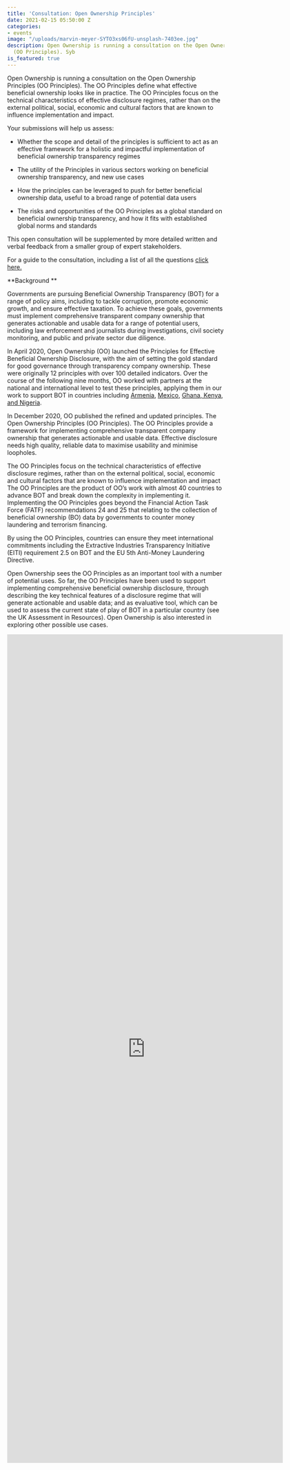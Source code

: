 ```yaml
---
title: 'Consultation: Open Ownership Principles'
date: 2021-02-15 05:50:00 Z
categories:
- events
image: "/uploads/marvin-meyer-SYTO3xs06fU-unsplash-7403ee.jpg"
description: Open Ownership is running a consultation on the Open Ownership Principles
  (OO Principles). Syb
is_featured: true
---
```


Open Ownership is running a consultation on the Open Ownership Principles (OO Principles). The OO Principles define what effective beneficial ownership looks like in practice. The OO Principles focus on the technical characteristics of effective disclosure regimes, rather than on the external political, social, economic and cultural factors that are known to influence implementation and impact.

Your submissions will help us assess:

* Whether the scope and detail of the principles is sufficient to act as an effective framework for a holistic and impactful implementation of beneficial ownership transparency regimes

* The utility of the Principles in various sectors working on beneficial ownership transparency, and new use cases

* How the principles can be leveraged to push for better beneficial ownership data, useful to a broad range of potential data users

* The risks and opportunities of the OO Principles as a global standard on beneficial ownership transparency, and how it fits with established global norms and standards

This open consultation will be supplemented by more detailed written and verbal feedback from a smaller group of expert stakeholders.

For a guide to the consultation, including a list of all the questions [click here.](https://docs.google.com/document/d/e/2PACX-1vSDvgQyIDM7MfRnEaNmdU9oz9ycxmgMNDvRUn4kGY31XfPJdxWoaCoPsP6HxwB12vGAsdoZLjboqGEn/pub)

\*\*Background
\*\*

Governments are pursuing Beneficial Ownership Transparency (BOT) for a range of policy aims, including to tackle corruption, promote economic growth, and ensure effective taxation. To achieve these goals, governments must implement comprehensive transparent company ownership that generates actionable and usable data for a range of potential users, including law enforcement and journalists during investigations, civil society monitoring, and public and private sector due diligence.

In April 2020, Open Ownership (OO) launched the Principles for Effective Beneficial Ownership Disclosure, with the aim of setting the gold standard for good governance through transparency company ownership. These were originally 12 principles with over 100 detailed indicators. Over the course of the following nine months, OO worked with partners at the national and international level to test these principles, applying them in our work to support BOT in countries including [Armenia](https://www.openownership.org/uploads/armenia-scoping-report.pdf), [Mexico](https://www.openownership.org/blogs/mexico-laying-the-foundations-for-beneficial-ownership-transparency/), [Ghana, Kenya, and Nigeria](https://www.openownership.org/blogs/beneficial-ownership-reform-in-africa-progress-in-ghana-kenya-and-nigeria/).

In December 2020, OO published the refined and updated principles. The Open Ownership Principles (OO Principles). The OO Principles provide a framework for implementing comprehensive transparent company ownership that generates actionable and usable data. Effective disclosure needs high quality, reliable data to maximise usability and minimise loopholes.

The OO Principles focus on the technical characteristics of effective disclosure regimes, rather than on the external political, social, economic and cultural factors that are known to influence implementation and impact
The OO Principles are the product of OO’s work with almost 40 countries to advance BOT and break down the complexity in implementing it.
Implementing the OO Principles goes beyond the Financial Action Task Force (FATF) recommendations 24 and 25  that relating to the collection of beneficial ownership (BO) data by governments to counter money laundering and terrorism financing.

By using the OO Principles, countries can ensure they meet international commitments including the Extractive Industries Transparency Initiative (EITI) requirement 2.5 on BOT and the EU 5th Anti-Money Laundering Directive.

Open Ownership sees the OO Principles as an important tool with a number of potential uses. So far, the OO Principles have been used to support implementing comprehensive beneficial ownership disclosure, through describing the key technical features of a disclosure regime that will generate actionable and usable data; and as evaluative tool, which can be used to assess the current state of play of BOT in a particular country (see the UK Assessment in Resources). Open Ownership is also interested in exploring other possible use cases.

<iframe src="https://docs.google.com/forms/d/e/1FAIpQLSeQ_SDrceq6w9Uw5yfJT5M5G6yDNlHL2DC6kMP2W43Wy_Fq8g/viewform?embedded=true" width="640" height="1921" frameborder="0" marginheight="0" marginwidth="0">Loading…</iframe>